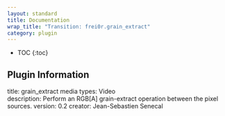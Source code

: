 ```yaml
---
layout: standard
title: Documentation
wrap_title: "Transition: frei0r.grain_extract"
category: plugin
---
```

* TOC
{:toc}

## Plugin Information

title: grain_extract
media types:
Video  
description: Perform an RGB[A] grain-extract operation between the pixel sources.
version: 0.2
creator: Jean-Sebastien Senecal
